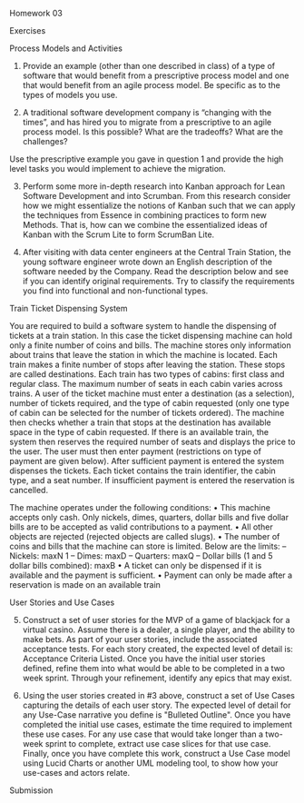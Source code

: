 Homework 03

Exercises

Process Models and Activities

1. Provide an example (other than one described in class) of a type of software that would benefit from a prescriptive process model and one that would benefit from an agile process model. Be specific as to the types of models you use.

2. A traditional software development company is “changing with the times”, and has hired you to migrate from a prescriptive to an agile process model. Is this possible? What are the tradeoffs? What are the challenges?

  Use the prescriptive example you gave in question 1 and provide the high level tasks you would implement to achieve the migration.

3. Perform some more in-depth research into Kanban approach for Lean Software Development and into Scrumban. From this research consider how we might essentialize the notions of Kanban such that we can apply the techniques from Essence in combining practices to form new Methods. That is, how can we combine the essentialized ideas of Kanban with the Scrum Lite to form ScrumBan Lite.

4. After visiting with data center engineers at the Central Train Station, the young software engineer wrote down an English description of the software needed by the Company. Read the description below and see if you can identify original requirements. Try to classify the requirements you find into functional and non-functional types.

Train Ticket Dispensing System

You are required to build a software system to handle the dispensing of tickets at a train station. In this case the ticket dispensing machine can hold only a finite number of coins and bills. The machine stores only information about trains that leave the station in which the machine is located. Each train makes a finite number of stops after leaving the station. These stops are called destinations. Each train has two types of cabins: first class and regular class. The maximum number of seats in each cabin varies across trains. A user of the ticket machine must enter a destination (as a selection), number of tickets required, and the type of cabin requested (only one type of cabin can be selected for the number of tickets ordered). The machine then checks whether a train that stops at the destination has available space in the type of cabin requested. If there is an available train, the system then reserves the required number of seats and displays the price to the user. The user must then enter payment (restrictions on type of payment are given below). After sufficient payment is entered the system dispenses the tickets. Each ticket contains the train identifier, the cabin type, and a seat number. If insufficient payment is entered the reservation is cancelled.

The machine operates under the following conditions:
• This machine accepts only cash. Only nickels, dimes, quarters, dollar bills and five dollar bills are to be accepted as
valid contributions to a payment.
• All other objects are rejected (rejected objects are called slugs).
• The number of coins and bills that the machine can store is limited. Below are the limits:
– Nickels: maxN
1
– Dimes: maxD
– Quarters: maxQ
– Dollar bills (1 and 5 dollar bills combined): maxB
• A ticket can only be dispensed if it is available and the payment is sufficient.
• Payment can only be made after a reservation is made on an available train



User Stories and Use Cases

5. Construct a set of user stories for the MVP of a game of blackjack for a virtual casino. Assume there is a dealer, a single player, and the ability to make bets. As part of your user stories, include the associated acceptance tests. For each story created, the expected level of detail is: Acceptance Criteria Listed. Once you have the initial user stories defined, refine them into what would be able to be completed in a two week sprint. Through your refinement, identify any epics that may exist.

6. Using the user stories created in #3 above, construct a set of Use Cases capturing the details of each user story. The expected level of detail for any Use-Case narrative you define is "Bulleted Outline". Once you have completed the initial use cases, estimate the time required to implement these use cases. For any use case that would take longer than a two-week sprint to complete, extract use case slices for that use case. Finally, once you have complete this work, construct a Use Case model using Lucid Charts or another UML modeling tool, to show how your use-cases and actors relate.

Submission
